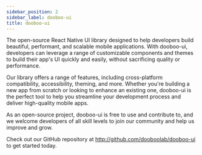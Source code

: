 ```yaml
---
sidebar_position: 2
sidebar_label: dooboo-ui
title: dooboo-ui
---
```


The open-source React Native UI library designed to help developers build beautiful, performant, and scalable mobile applications.
With dooboo-ui, developers can leverage a range of customizable components and themes to build their app's UI quickly and easily, without sacrificing quality or performance.

Our library offers a range of features, including cross-platform compatibility, accessibility, theming, and more.
Whether you're building a new app from scratch or looking to enhance an existing one, dooboo-ui is the perfect tool to help you streamline your development process and deliver high-quality mobile apps.

As an open-source project, dooboo-ui is free to use and contribute to, and we welcome developers of all skill levels to join our community and help us improve and grow.

Check out our GitHub repository at http://github.com/dooboolab/dooboo-ui to get started today.

<br />
<br />
<br />
